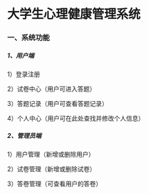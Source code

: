 # 大学生心理健康管理系统

### 一、系统功能

##### 1、用户端

1）登录注册

2）试卷中心（用户可进入答题）

3）答题记录（用户可查看答题记录）

4）个人中心（用户可在此处查找并修改个人信息）

##### 2、管理员端

1）用户管理（新增或删除用户）

2）试卷管理（新增或删除试卷）

3）答卷管理（可查看用户的答卷）
